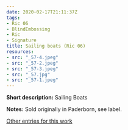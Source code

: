 ```yaml
---
date: 2020-02-17T21:11:37Z
tags:
- Ric 06
- BlindEmbossing
- Ric
- Signature
title: Sailing boats (Ric 06)
resources:
- src: "_57-4.jpeg"
- src: "_57-2.jpeg"
- src: "_57-3.jpeg"
- src: "_57.jpg"
- src: "_57-1.jpeg"
---
```


**Short description:** Sailing Boats

**Notes:** Sold originally in Paderborn, see label.

[Other entries for this work](/tags/ric-06)
